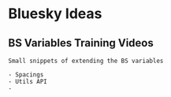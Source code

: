 # Bluesky Ideas

## BS Variables Training Videos

    Small snippets of extending the BS variables

    - Spacings
    - Utils API
    -
